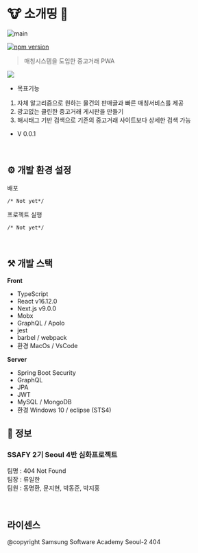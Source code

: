 # :cow: 소개띵 :dog: 
![main](./img/main.png)

[![npm version](https://img.shields.io/npm/v/react.svg?style=flat)](https://www.npmjs.com/package/react)
> 매칭시스템을 도입한 중고거래 PWA

![](./src/img/소개띵목업.png)

 - 목표기능
1. 자체 알고리즘으로 원하는 물건의 판매글과 빠른 매칭서비스를 제공
2. 광고없는 클린한 중고거래 게시판을 만들기
3. 해시태그 기반 검색으로 기존의 중고거래 사이트보다 상세한 검색 가능


 * V 0.0.1

<br>

## :gear: 개발 환경 설정

배포
```
/* Not yet*/

```

프로젝트 실행
```
/* Not yet*/

```

<br>

## :hammer_and_pick: 개발 스택

**Front**

- TypeScript
- React v16.12.0
- Next.js v9.0.0
- Mobx
- GraphQL / Apolo
- jest
- barbel / webpack
- 환경 MacOs / VsCode 

**Server**

- Spring Boot Security
- GraphQL
- JPA
- JWT
- MySQL / MongoDB
- 환경 Windows 10 / eclipse (STS4)


## :busts_in_silhouette: 정보

### SSAFY 2기 Seoul 4반 심화프로젝트 <br>
팀명 : 404 Not Found <br>
팀장 : 류일한<br>
팀원 : 동명환, 문지현, 박동준, 박지홍

<br>

## 라이센스

 @copyright Samsung Software Academy Seoul-2 404
